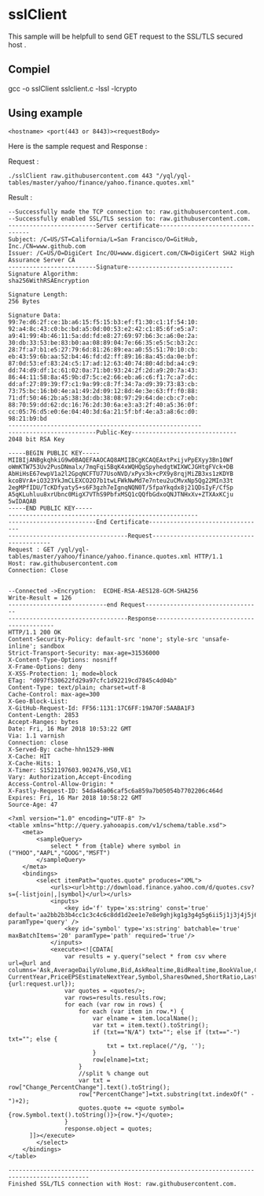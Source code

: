 # sslClient

This sample will be helpfull to  send GET request to the  SSL/TLS secured host . 

## Compiel 

gcc -o sslClient sslclient.c -lssl -lcrypto 

## Using example
```<hostname> <port(443 or 8443)><requestBody>```



Here is the  sample  request and Response : 

Request : 
```
./sslClient raw.githubusercontent.com 443 "/yql/yql-tables/master/yahoo/finance/yahoo.finance.quotes.xml"

```

Result : 

```
--Successfully made the TCP connection to: raw.githubusercontent.com.
--Successfully enabled SSL/TLS session to: raw.githubusercontent.com.
-------------------------Server certificate---------------------------------
Subject: /C=US/ST=California/L=San Francisco/O=GitHub, Inc./CN=www.github.com
Issuer: /C=US/O=DigiCert Inc/OU=www.digicert.com/CN=DigiCert SHA2 High Assurance Server CA
-------------------------Signature------------------------------
Signature Algorithm:
sha256WithRSAEncryption

Signature Length:
256 Bytes

Signature Data:
99:7e:d6:2f:ce:1b:a6:15:f5:15:b3:ef:f1:30:c1:1f:54:10:
92:a4:8c:43:c0:bc:bd:a5:0d:00:53:e2:42:c1:85:6f:e5:a7:
a9:41:99:4b:46:11:5a:dd:fd:e8:27:69:97:b6:3c:a6:0e:2a:
30:db:33:53:be:83:b0:aa:08:89:04:7e:66:35:e5:5c:b3:2c:
28:7f:a7:b1:e5:27:79:6d:81:26:89:ea:a0:55:51:70:10:cb:
eb:43:59:6b:aa:52:b4:46:fd:d2:ff:89:16:8a:45:da:0e:bf:
87:0d:53:ef:83:24:c5:17:ad:12:63:40:74:80:4d:bd:a4:c9:
dd:74:d9:df:1c:61:02:0a:71:b0:93:24:2f:2d:a9:20:7a:43:
86:44:11:58:8a:45:9b:d7:5c:e2:66:eb:a6:c6:f1:7c:a7:dc:
dd:af:27:89:39:f7:c1:9a:99:c8:7f:34:7a:d9:39:73:83:cb:
73:75:bc:16:b0:4e:a1:49:2d:09:12:8d:4e:3e:63:ff:f0:88:
71:df:50:46:2b:a5:38:3d:db:38:08:97:29:64:de:cb:c7:eb:
88:70:59:dd:62:dc:16:76:2d:30:6a:e3:a3:2f:40:a5:36:0f:
cc:05:76:d5:e0:6e:04:40:3d:6a:21:5f:bf:4e:a3:a8:6c:d0:
98:21:b9:bd
-------------------------------------------------------
-------------------------Public-Key------------------------------
2048 bit RSA Key

-----BEGIN PUBLIC KEY-----
MIIBIjANBgkqhkiG9w0BAQEFAAOCAQ8AMIIBCgKCAQEAxtPxijvPpEXyy3Bn10Wf
oWmKTW753Uv2PusDNmalx/7mqFqi5BqK4xWQHQgSpyhedgtWIXWCJGHtgFVck+DB
AbHiHsE67ewpV1a2l2GpqNCFTU77UsoNVD/xPyx3k+cPX9y8rqjMiZB3xs1zKDYB
kcoBVrA+iO323YkJmCLEXCO2O7b1twLFWkNwMd7e7nteu2uCMvxNp5Qg22MIn33t
2egMPfIDU/TcKDfyaty5+s6F3gzh7eIgnqNQN0T/5fpaYkqdx8j21QDsIyF/CfSp
A5qKLuhluu8xrUbnc0MigX7VThS9PbfxMSQ1cQQfbGdxoQNJTNHxXv+ZTXAxKCju
5wIDAQAB
-----END PUBLIC KEY-----
------------------------------------------------------
-------------------------End Certificate---------------------------------
----------------------------------Request-----------------------------------------
Request : GET /yql/yql-tables/master/yahoo/finance/yahoo.finance.quotes.xml HTTP/1.1
Host: raw.githubusercontent.com
Connection: Close


--Connected ->Encryption:  ECDHE-RSA-AES128-GCM-SHA256 
Write-Result = 126
----------------------------end Request---------------------------------
----------------------------------Response-----------------------------------------
HTTP/1.1 200 OK
Content-Security-Policy: default-src 'none'; style-src 'unsafe-inline'; sandbox
Strict-Transport-Security: max-age=31536000
X-Content-Type-Options: nosniff
X-Frame-Options: deny
X-XSS-Protection: 1; mode=block
ETag: "d097f530622fd29a97cfc1d92219cd7845c4d04b"
Content-Type: text/plain; charset=utf-8
Cache-Control: max-age=300
X-Geo-Block-List:
X-GitHub-Request-Id: FF56:1131:17C6FF:19A70F:5AABA1F3
Content-Length: 2853
Accept-Ranges: bytes
Date: Fri, 16 Mar 2018 10:53:22 GMT
Via: 1.1 varnish
Connection: close
X-Served-By: cache-hhn1529-HHN
X-Cache: HIT
X-Cache-Hits: 1
X-Timer: S1521197603.902476,VS0,VE1
Vary: Authorization,Accept-Encoding
Access-Control-Allow-Origin: *
X-Fastly-Request-ID: 54da46a06caf5c6a859a7b05054b7702206c464d
Expires: Fri, 16 Mar 2018 10:58:22 GMT
Source-Age: 47

<?xml version="1.0" encoding="UTF-8" ?>
<table xmlns="http://query.yahooapis.com/v1/schema/table.xsd">
	<meta>
		<sampleQuery>
			select * from {table} where symbol in ("YHOO","AAPL","GOOG","MSFT")
		</sampleQuery>
	</meta>
	<bindings>
		<select itemPath="quotes.quote" produces="XML">
			<urls><url>http://download.finance.yahoo.com/d/quotes.csv?s={-listjoin|,|symbol}</url></urls>
			<inputs>
				<key id='f' type='xs:string' const='true' default='aa2bb2b3b4cc1c3c4c6c8dd1d2ee1e7e8e9ghjkg1g3g4g5g6ii5j1j3j4j5j6k1k2k4k5ll1l2l3mm2m3m4m5m6m7m8nn4opp1p2p5p6qrr1r2r5r6r7ss1s7t1t7t8vv1v7ww1w4xy' paramType='query' />
				<key id='symbol' type='xs:string' batchable='true' maxBatchItems='20' paramType='path' required='true'/>
			</inputs>
			<execute><![CDATA[
				var results = y.query("select * from csv where url=@url and columns='Ask,AverageDailyVolume,Bid,AskRealtime,BidRealtime,BookValue,Change&PercentChange,Change,Commission,Currency,ChangeRealtime,AfterHoursChangeRealtime,DividendShare,LastTradeDate,TradeDate,EarningsShare,ErrorIndicationreturnedforsymbolchangedinvalid,EPSEstimateCurrentYear,EPSEstimateNextYear,EPSEstimateNextQuarter,DaysLow,DaysHigh,YearLow,YearHigh,HoldingsGainPercent,AnnualizedGain,HoldingsGain,HoldingsGainPercentRealtime,HoldingsGainRealtime,MoreInfo,OrderBookRealtime,MarketCapitalization,MarketCapRealtime,EBITDA,ChangeFromYearLow,PercentChangeFromYearLow,LastTradeRealtimeWithTime,ChangePercentRealtime,ChangeFromYearHigh,PercebtChangeFromYearHigh,LastTradeWithTime,LastTradePriceOnly,HighLimit,LowLimit,DaysRange,DaysRangeRealtime,FiftydayMovingAverage,TwoHundreddayMovingAverage,ChangeFromTwoHundreddayMovingAverage,PercentChangeFromTwoHundreddayMovingAverage,ChangeFromFiftydayMovingAverage,PercentChangeFromFiftydayMovingAverage,Name,Notes,Open,PreviousClose,PricePaid,ChangeinPercent,PriceSales,PriceBook,ExDividendDate,PERatio,DividendPayDate,PERatioRealtime,PEGRatio,PriceEPSEstimate
CurrentYear,PriceEPSEstimateNextYear,Symbol,SharesOwned,ShortRatio,LastTradeTime,TickerTrend,OneyrTargetPrice,Volume,HoldingsValue,HoldingsValueRealtime,YearRange,DaysValueChange,DaysValueChangeRealtime,StockExchange,DividendYield'",{url:request.url});
				var quotes = <quotes/>;
				var rows=results.results.row;
				for each (var row in rows) {
					for each (var item in row.*) {
						var elname = item.localName();
						var txt = item.text().toString();
						if (txt=="N/A") txt=""; else if (txt=="-") txt=""; else {
							txt = txt.replace(/"/g, '');
						}
						row[elname]=txt;
					}
					//split % change out
					var txt = row["Change_PercentChange"].text().toString();
					row["PercentChange"]=txt.substring(txt.indexOf(" - ")+2);	
				    quotes.quote += <quote symbol={row.Symbol.text().toString()}>{row.*}</quote>;
				}
				response.object = quotes;
      ]]></execute>
		</select>
	</bindings>
</table>

---------------------------------------------------------------------------------------------
Finished SSL/TLS connection with Host: raw.githubusercontent.com.

```
